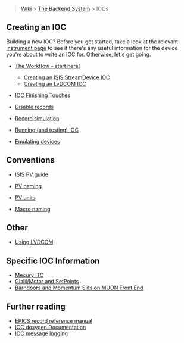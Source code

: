 > [Wiki](Home) > [The Backend System](The-Backend-System) > IOCs

## Creating an IOC ##
Building a new IOC? Before you get started, take a look at the relevant [instrument page](https://github.com/ISISComputingGroup/IBEX/wiki) to see if there's any useful information for the device you're about to write an IOC for. Otherwise, let's get going.

* [The Workflow - start here!](Creating-an-IOC-Workflow)

    * [Creating an ISIS StreamDevice IOC](Creating-an-ISIS-StreamDevice-IOC)
    * [Creating an LvDCOM IOC](Creating-IOC-wrapper-VI)
* [IOC Finishing Touches](IOC-Finishing-Touches)

* [Disable records](Disable-records)

* [Record simulation](Record-Simulation)

* [Running (and testing) IOC](Running-IOCs)

* [Emulating devices](Emulating-Devices)

## Conventions

* [ISIS PV guide](ISIS-PV-Guide)

* [PV naming](PV-Naming)

* [PV units](PV-Units)

* [Macro naming](Macro-Naming)

## Other

* [Using LVDCOM](Using-LVDCOM)

## Specific IOC Information

* [Mecury iTC](MercuryiTC)
* [Glalil/Motor and SetPoints](Motor-Galil-SetPoints)
* [Barndoors and Momentum Slits on MUON Front End](Barndoors-and-Momentum-Slits-on-MUON-Front-End)

## Further reading ##

* [EPICS record reference manual](http://www.aps.anl.gov/epics/EpicsDocumentation/AppDevManuals/RecordRef/Recordref-1.html)
* [IOC doxygen Documentation](http://epics.isis.rl.ac.uk/doxygen/main/)
* [IOC message logging](Ioc-message-logging)